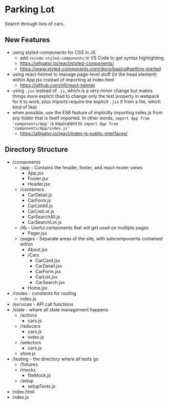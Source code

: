 # Parking Lot

Search through lists of cars.

## New Features

* using styled-components for CSS in JS
  * add `vscode-styled-components` in VS Code to get syntax highlighting
  * https://alligator.io/react/styled-components/
  * https://www.styled-components.com/docs/basics#getting-started
* using react-helmet to manage page-level stuff (in the head element) within App.jsx instead of importing at index.html
  * https://github.com/nfl/react-helmet
* using `.jsx` instead of `.js`, which is a very minor change but makes things more explicit (had to change only the test property in webpack for it to work, plus imports require the explicit `.jsx` if from a file, which kind of like)
* when possible, use the ES6 feature of implicitly importing index.js from any folder that is itself imported. In other words, `import App from 'components/App'` is equivalent to `import App from 'components/App/index.js'`
  * https://alligator.io/react/index-js-public-interfaces/

## Directory Structure

* /components
  * /app - Contains the header, footer, and react-router views
    * App.jsx
    * Footer.jsx
    * Header.jsx
  * /containers
    * CarDetail.js
    * CarForm.js
    * CarListAll.js
    * CarListLot.js
    * CarSearchAll.js
    * CarSearchLot.js
  * /lib - Useful components that will get used on multiple pages
    * Pager.jsx
  * /pages - Separate areas of the site, with subcomponents contained within
    * About.jsx
    * /Cars
      * CarCard.jsx
      * CarDetail.jsx
      * CarForm.jsx
      * CarList.jsx
      * CarSearch.jsx
    * Home.jsx
* /routes - constants for routing
  * index.js
* /services - API call functions
* /state - where all state management happens
  * /actions
    * cars.js
  * /reducers
    * cars.js
    * index.js
  * /selectors
    * cars.js
  * store.js
* /testing - the directory where all tests go
  * /fixtures
  * /mocks
    * fileMock.js
  * /setup
    * setupTests.js
* index.html
* index.js
